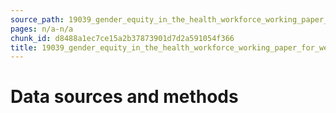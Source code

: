 ```yaml
---
source_path: 19039_gender_equity_in_the_health_workforce_working_paper_for_web_pdf.md
pages: n/a-n/a
chunk_id: d8488a1ec7ce15a2b37873901d7d2a591054f366
title: 19039_gender_equity_in_the_health_workforce_working_paper_for_web_pdf
---
```

# Data sources and methods
